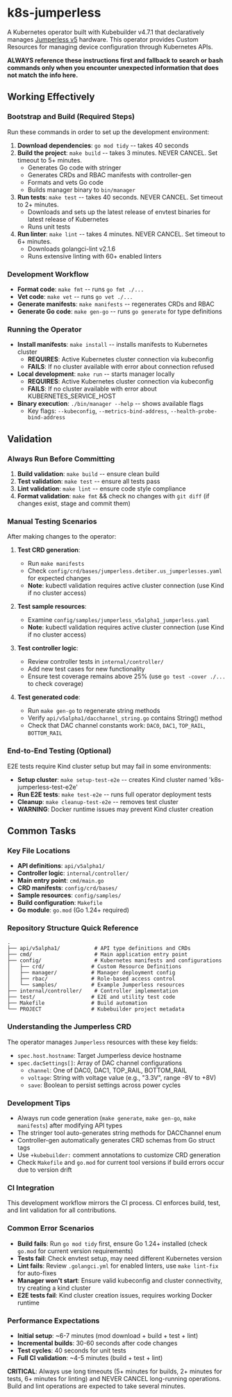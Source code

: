 # k8s-jumperless
A Kubernetes operator built with Kubebuilder v4.7.1 that declaratively manages [Jumperless v5](https://jumperless-docs.readthedocs.io/) hardware. This operator provides Custom Resources for managing device configuration through Kubernetes APIs.

**ALWAYS reference these instructions first and fallback to search or bash commands only when you encounter unexpected information that does not match the info here.**

## Working Effectively

### Bootstrap and Build (Required Steps)
Run these commands in order to set up the development environment:

1. **Download dependencies**: `go mod tidy` -- takes 40 seconds
2. **Build the project**: `make build` -- takes 3 minutes. NEVER CANCEL. Set timeout to 5+ minutes.
   - Generates Go code with stringer
   - Generates CRDs and RBAC manifests with controller-gen  
   - Formats and vets Go code
   - Builds manager binary to `bin/manager`
3. **Run tests**: `make test` -- takes 40 seconds. NEVER CANCEL. Set timeout to 2+ minutes.
   - Downloads and sets up the latest release of envtest binaries for latest release of Kubernetes
   - Runs unit tests
4. **Run linter**: `make lint` -- takes 4 minutes. NEVER CANCEL. Set timeout to 6+ minutes.
   - Downloads golangci-lint v2.1.6
   - Runs extensive linting with 60+ enabled linters

### Development Workflow
- **Format code**: `make fmt` -- runs `go fmt ./...`
- **Vet code**: `make vet` -- runs `go vet ./...`  
- **Generate manifests**: `make manifests` -- regenerates CRDs and RBAC
- **Generate Go code**: `make gen-go` -- runs `go generate` for type definitions

### Running the Operator
- **Install manifests**: `make install` -- installs manifests to Kubernetes cluster
  - **REQUIRES**: Active Kubernetes cluster connection via kubeconfig
  - **FAILS**: If no cluster available with error about connection refused
- **Local development**: `make run` -- starts manager locally
  - **REQUIRES**: Active Kubernetes cluster connection via kubeconfig
  - **FAILS**: If no cluster available with error about KUBERNETES_SERVICE_HOST
- **Binary execution**: `./bin/manager --help` -- shows available flags
  - Key flags: `--kubeconfig`, `--metrics-bind-address`, `--health-probe-bind-address`

## Validation

### Always Run Before Committing
1. **Build validation**: `make build` -- ensure clean build
2. **Test validation**: `make test` -- ensure all tests pass  
3. **Lint validation**: `make lint` -- ensure code style compliance
4. **Format validation**: `make fmt` && check no changes with `git diff` (if changes exist, stage and commit them)

### Manual Testing Scenarios
After making changes to the operator:

1. **Test CRD generation**: 
   - Run `make manifests`
   - Check `config/crd/bases/jumperless.detiber.us_jumperlesses.yaml` for expected changes
   - **Note**: kubectl validation requires active cluster connection (use Kind if no cluster access)

2. **Test sample resources**:
   - Examine `config/samples/jumperless_v5alpha1_jumperless.yaml`
   - **Note**: kubectl validation requires active cluster connection (use Kind if no cluster access)

3. **Test controller logic**:
   - Review controller tests in `internal/controller/`
   - Add new test cases for new functionality
   - Ensure test coverage remains above 25% (use `go test -cover ./...` to check coverage)

4. **Test generated code**:
   - Run `make gen-go` to regenerate string methods
   - Verify `api/v5alpha1/dacchannel_string.go` contains String() method
   - Check that DAC channel constants work: `DAC0`, `DAC1`, `TOP_RAIL`, `BOTTOM_RAIL`

### End-to-End Testing (Optional)
E2E tests require Kind cluster setup but may fail in some environments:
- **Setup cluster**: `make setup-test-e2e` -- creates Kind cluster named 'k8s-jumperless-test-e2e'
- **Run E2E tests**: `make test-e2e` -- runs full operator deployment tests
- **Cleanup**: `make cleanup-test-e2e` -- removes test cluster
- **WARNING**: Docker runtime issues may prevent Kind cluster creation

## Common Tasks

### Key File Locations
- **API definitions**: `api/v5alpha1/`
- **Controller logic**: `internal/controller/`
- **Main entry point**: `cmd/main.go`
- **CRD manifests**: `config/crd/bases/`
- **Sample resources**: `config/samples/`
- **Build configuration**: `Makefile`
- **Go module**: `go.mod` (Go 1.24+ required)

### Repository Structure Quick Reference
```
.
├── api/v5alpha1/           # API type definitions and CRDs
├── cmd/                    # Main application entry point
├── config/                 # Kubernetes manifests and configurations
│   ├── crd/               # Custom Resource Definitions  
│   ├── manager/           # Manager deployment config
│   ├── rbac/              # Role-based access control
│   └── samples/           # Example Jumperless resources
├── internal/controller/    # Controller implementation
├── test/                  # E2E and utility test code
├── Makefile               # Build automation
└── PROJECT                # Kubebuilder project metadata
```

### Understanding the Jumperless CRD
The operator manages `Jumperless` resources with these key fields:
- `spec.host.hostname`: Target Jumperless device hostname
- `spec.dacSettings[]`: Array of DAC channel configurations
  - `channel`: One of DAC0, DAC1, TOP_RAIL, BOTTOM_RAIL
  - `voltage`: String with voltage value (e.g., "3.3V", range -8V to +8V)
  - `save`: Boolean to persist settings across power cycles

### Development Tips
- Always run code generation (`make generate`, `make gen-go`, `make manifests`) after modifying API types
- The stringer tool auto-generates string methods for DACChannel enum
- Controller-gen automatically generates CRD schemas from Go struct tags
- Use `+kubebuilder:` comment annotations to customize CRD generation
- Check `Makefile` and `go.mod` for current tool versions if build errors occur due to version drift

### CI Integration
This development workflow mirrors the CI process. CI enforces build, test, and lint validation for all contributions.

### Common Error Scenarios
- **Build fails**: Run `go mod tidy` first, ensure Go 1.24+ installed (check `go.mod` for current version requirements)
- **Tests fail**: Check envtest setup, may need different Kubernetes version
- **Lint fails**: Review `.golangci.yml` for enabled linters, use `make lint-fix` for auto-fixes
- **Manager won't start**: Ensure valid kubeconfig and cluster connectivity, try creating a kind cluster
- **E2E tests fail**: Kind cluster creation issues, requires working Docker runtime

### Performance Expectations
- **Initial setup**: ~6-7 minutes (mod download + build + test + lint)
- **Incremental builds**: 30-60 seconds after code changes
- **Test cycles**: 40 seconds for unit tests
- **Full CI validation**: ~4-5 minutes (build + test + lint)

**CRITICAL**: Always use long timeouts (5+ minutes for builds, 2+ minutes for tests, 6+ minutes for linting) and NEVER CANCEL long-running operations. Build and lint operations are expected to take several minutes.